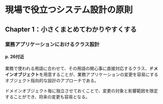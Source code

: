 # 現場で役立つシステム設計の原則

## Chapter 1：小さくまとめてわかりやすくする

### 業務アプリケーションにおけるクラス設計

#### p. 26付近
業務で使われる用語に合わせて、その用語の関心事に直接対応するクラス、**ドメインオブジェクト**を用意することが、業務アプリケーションの変更を容易にするオブジェクト指向的な設計のアプローチである。

ドメインオブジェクト毎に独立させておくことで、変更の対象と影響範囲を限定することができ、将来の変更も容易となる。
